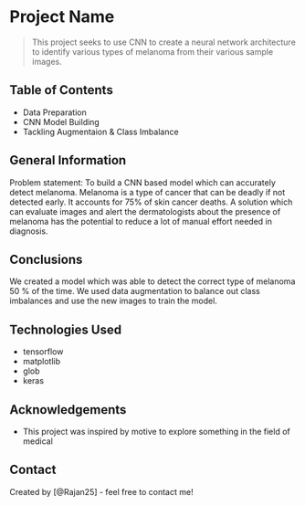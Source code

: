 
# Project Name
> This project seeks to use CNN to create a neural network architecture to identify various types of melanoma  from their various sample images. 


## Table of Contents
* Data Preparation 
* CNN Model Building
* Tackling Augmentaion & Class Imbalance 

## General Information
Problem statement: To build a CNN based model which can accurately detect melanoma. Melanoma is a type of cancer that can be deadly if not detected early. 
It accounts for 75% of skin cancer deaths. A solution which can evaluate images and alert the dermatologists about the presence of melanoma has the potential to reduce a lot of manual effort needed in diagnosis. 


## Conclusions
We created a model which was able to detect the correct type of melanoma 50 % of the time. We used data augmentation to balance out class imbalances and use the new images to train
the model. 


## Technologies Used
- tensorflow
- matplotlib
- glob
- keras


## Acknowledgements
- This project was inspired by motive to explore something in the field of medical


## Contact
Created by [@Rajan25] - feel free to contact me!
